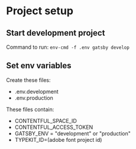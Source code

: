 # Project setup

## Start development project
Command to run: `env-cmd -f .env gatsby develop`

## Set env variables

Create these files:
* .env.development
* .env.production

These files contain:
* CONTENTFUL_SPACE_ID
* CONTENTFUL_ACCESS_TOKEN
* GATSBY_ENV = "development" or "production"
* TYPEKIT_ID=(adobe font project id)
